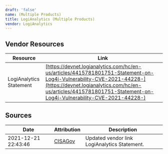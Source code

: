 ```yaml
---
draft: 'false'
name: (Multiple Products)
title: LogiAnalytics (Multiple Products)
vendor: LogiAnalytics
---
```


## Vendor Resources
| Resource | Link |
| --- | --- |
| LogiAnalytics Statement | [https://devnet.logianalytics.com/hc/en-us/articles/4415781801751-Statement-on-Log4j-Vulnerability-CVE-2021-44228-](https://devnet.logianalytics.com/hc/en-us/articles/4415781801751-Statement-on-Log4j-Vulnerability-CVE-2021-44228-) |



## Sources
| Date | Attribution | Description |
| --- | --- | --- |
| 2021-12-21 22:43:46 | [CISAGov](https://raw.githubusercontent.com/cisagov/log4j-affected-db/develop/README.md) | Updated vendor link LogiAnalytics Statement.  |
